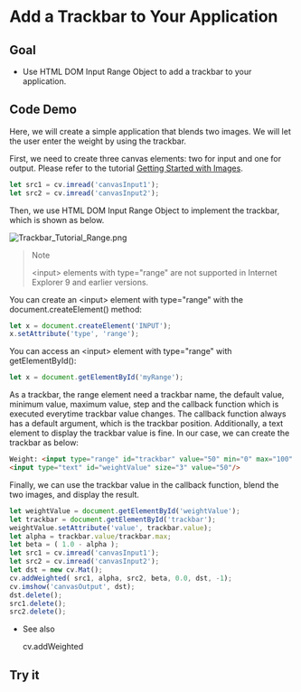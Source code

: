# Add a Trackbar to Your Application

## Goal

- Use HTML DOM Input Range Object to add a trackbar to your application.

## Code Demo 

Here, we will create a simple application that blends two images. We will let the user enter the weight by using the trackbar.

First, we need to create three canvas elements: two for input and one for output. Please refer to the tutorial [Getting Started with Images](https://docs.opencv.org/4.0.1/df/d24/tutorial_js_image_display.html). 

```javascript
let src1 = cv.imread('canvasInput1');
let src2 = cv.imread('canvasInput2');
```

Then, we use HTML DOM Input Range Object to implement the trackbar, which is shown as below. 

![Trackbar_Tutorial_Range.png](https://docs.opencv.org/4.0.1/Trackbar_Tutorial_Range.png)

> Note
>
> \<input> elements with type="range" are not supported in Internet Explorer 9 and earlier versions.

You can create an \<input> element with type="range" with the document.createElement() method: 

```javascript
let x = document.createElement('INPUT');
x.setAttribute('type', 'range');
```

You can access an \<input> element with type="range" with getElementById(): 

```javascript
let x = document.getElementById('myRange');
```

As a trackbar, the range element need a trackbar name, the default value, minimum value, maximum value, step and the callback function which is executed everytime trackbar value changes. The callback function always has a default argument, which is the trackbar position. Additionally, a text element to display the trackbar value is fine. In our case, we can create the trackbar as below: 

```html
Weight: <input type="range" id="trackbar" value="50" min="0" max="100" step="1" oninput="callback()">
<input type="text" id="weightValue" size="3" value="50"/>
```

Finally, we can use the trackbar value in the callback function, blend the two images, and display the result. 

```javascript
let weightValue = document.getElementById('weightValue');
let trackbar = document.getElementById('trackbar');
weightValue.setAttribute('value', trackbar.value);
let alpha = trackbar.value/trackbar.max;
let beta = ( 1.0 - alpha );
let src1 = cv.imread('canvasInput1');
let src2 = cv.imread('canvasInput2');
let dst = new cv.Mat();
cv.addWeighted( src1, alpha, src2, beta, 0.0, dst, -1);
cv.imshow('canvasOutput', dst);
dst.delete();
src1.delete();
src2.delete();
```

- See also

  cv.addWeighted

## Try it

